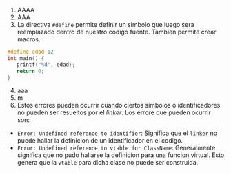 1. AAAA
2. AAA
3. La directiva `#define` permite definir un simbolo que luego sera reemplazado dentro de nuestro codigo fuente. Tambien permite crear macros.
 
 ```c
 #define edad 12
 int main() {
    printf("%d", edad);
    return 0;
 }
 ```
4. aaa
5. m
6. Estos errores pueden ocurrir cuando ciertos simbolos o identificadores no pueden ser resueltos por el _linker_. Los errore que pueden ocurrir son:
 * `Error: Undefined reference to identifier`: Significa que el `linker` no puede hallar la definicion de un identificador en el codigo.
 * `Error: Undefined reference to vtable for ClassName`: Generalmente significa que no pudo hallarse la definicion para una funcion virtual. Esto genera que la `vtable` para dicha clase no puede ser construida.
